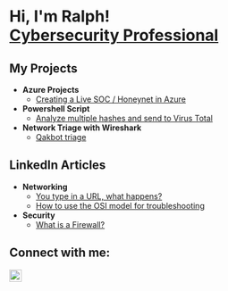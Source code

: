 <h1>Hi, I'm Ralph! <br/><a href="https://github.com/ralphbailey"></a> <a href="https://www.linkedin.com/in/ralph-bailey/">Cybersecurity Professional</a></h1>

<h2>My Projects</h2>

- <b> Azure Projects</b>
  - [Creating a Live SOC / Honeynet in Azure](https://github.com/ralphbailey/Azure-SOC)
- <b> Powershell Script</b>
  - [Analyze multiple hashes and send to Virus Total](https://github.com/ralphbailey/Powershell-hashes)
 - <b> Network Triage with Wireshark</b>
   - [Qakbot triage](https://github.com/ralphbailey/Qakbot-triage)

<h2>LinkedIn Articles</h2>

- <b>Networking</b>
  - [You type in a URL, what happens?](https://www.linkedin.com/pulse/explain-how-internet-works-ralph-bailey-s9fqe%3FtrackingId=BPin%252FIa3SSKMQS1h4QRJ2A%253D%253D/?trackingId=BPin%2FIa3SSKMQS1h4QRJ2A%3D%3D)
  - [How to use the OSI model for troubleshooting](https://www.linkedin.com/pulse/using-osi-model-troubleshoot-networks-ralph-bailey-kogzc%3FtrackingId=aEP9zLrAQySqx5k241ngbA%253D%253D/?trackingId=aEP9zLrAQySqx5k241ngbA%3D%3D)
- <b>Security</b>
  - [What is a Firewall?](https://www.linkedin.com/pulse/what-firewall-ralph-bailey-eawkc/)


<h2>Connect with me:</h2>

[<img align="left" alt="RalphBailey | LinkedIn" width="22px" src="https://cdn.jsdelivr.net/npm/simple-icons@v3/icons/linkedin.svg" />][linkedin]

[linkedin]: https://linkedin.com/in/ralph-bailey

